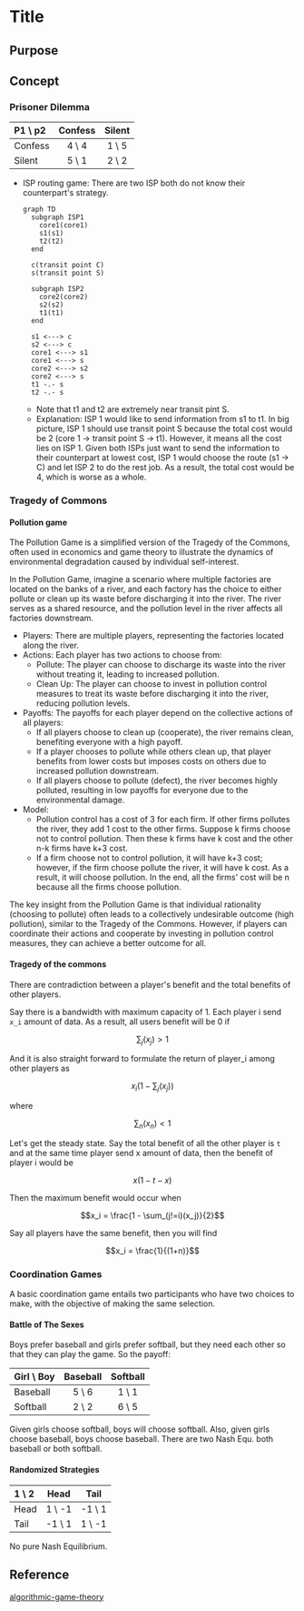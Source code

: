 # Title

## Purpose

## Concept

### Prisoner Dilemma

| P1 \ p2 | Confess | Silent |
| :---  | :----: | :---: |
| Confess | 4 \ 4 | 1 \ 5 |
| Silent | 5 \ 1 | 2 \ 2 |

* ISP routing game: There are two ISP both do not know their counterpart's strategy. 
  ```mermaid
  graph TD
    subgraph ISP1
      core1(core1)
      s1(s1)
      t2(t2)
    end

    c(transit point C)
    s(transit point S)

    subgraph ISP2
      core2(core2)
      s2(s2)
      t1(t1)
    end
    
    s1 <---> c
    s2 <---> c
    core1 <---> s1
    core1 <---> s
    core2 <---> s2
    core2 <---> s
    t1 -.- s
    t2 -.- s
  ```
  * Note that t1 and t2 are extremely near transit pint S.
  * Explanation: ISP 1 would like to send information from s1 to t1. In big picture, ISP 1 should use transit point S because the total cost would be 2 (core 1 -> transit point S -> t1). However, it means all the cost lies on ISP 1. Given both ISPs just want to send the information to their counterpart at lowest cost, ISP 1 would choose the route (s1 -> C) and let ISP 2 to do the rest job. As a result, the total cost would be 4, which is worse as a whole.

### Tragedy of Commons

#### Pollution game

The Pollution Game is a simplified version of the Tragedy of the Commons, often used in economics and game theory to illustrate the dynamics of environmental degradation caused by individual self-interest.

In the Pollution Game, imagine a scenario where multiple factories are located on the banks of a river, and each factory has the choice to either pollute or clean up its waste before discharging it into the river. The river serves as a shared resource, and the pollution level in the river affects all factories downstream.

* Players: There are multiple players, representing the factories located along the river.
* Actions: Each player has two actions to choose from:
  * Pollute: The player can choose to discharge its waste into the river without treating it, leading to increased pollution.
  * Clean Up: The player can choose to invest in pollution control measures to treat its waste before discharging it into the river, reducing pollution levels.
* Payoffs: The payoffs for each player depend on the collective actions of all players:
  * If all players choose to clean up (cooperate), the river remains clean, benefiting everyone with a high payoff.
  * If a player chooses to pollute while others clean up, that player benefits from lower costs but imposes costs on others due to increased pollution downstream.
  * If all players choose to pollute (defect), the river becomes highly polluted, resulting in low payoffs for everyone due to the environmental damage.
* Model:
  * Pollution control has a cost of 3 for each firm. If other firms pollutes the river, they add 1 cost to the other firms. Suppose k firms choose not to control pollution. Then these k firms have k cost and the other n-k firms have k+3 cost.
  * If a firm choose not to control pollution, it will have k+3 cost; however, if the firm choose pollute the river, it will have k cost. As a result, it will choose pollution. In the end, all the firms' cost will be n because all the firms choose pollution.

The key insight from the Pollution Game is that individual rationality (choosing to pollute) often leads to a collectively undesirable outcome (high pollution), similar to the Tragedy of the Commons. However, if players can coordinate their actions and cooperate by investing in pollution control measures, they can achieve a better outcome for all.

#### Tragedy of the commons

There are contradiction between a player's benefit and the total benefits of other players.

Say there is a bandwidth with maximum capacity of 1. Each player i send `x_i` amount of data. As a result, all users benefit will be 0 if

$$\sum_j(x_j) > 1$$

And it is also straight forward to formulate the return of player_i among other players as

$$x_i(1 - \sum_j(x_j))$$

where

$$\sum_n(x_n) < 1$$

Let's get the steady state. Say the total benefit of all the other player is `t` and at the same time player send x amount of data, then the benefit of player i would be

$$x(1 - t - x)$$

Then the maximum benefit would occur when

$$x_i = \frac{1 - \sum_(j!=i)(x_j)}{2}$$

Say all players have the same benefit, then you will find

$$x_i = \frac{1}{(1+n)}$$

### Coordination Games

A basic coordination game entails two participants who have two choices to make, with the objective of making the same selection.

#### Battle of The Sexes

Boys prefer baseball and girls prefer softball, but they need each other so that they can play the game. So the payoff:

| Girl \ Boy | Baseball | Softball |
| :---  | :----: | :---: |
| Baseball | 5 \ 6 | 1 \ 1 |
| Softball | 2 \ 2 | 6 \ 5 |

Given girls choose softball, boys will choose softball. Also, given girls choose baseball, boys choose baseball. There are two Nash Equ. both baseball or both softball.

#### Randomized Strategies

| 1 \ 2 | Head | Tail |
| :---  | :----: | :---: |
| Head | 1 \ -1 | -1 \ 1 |
| Tail | -1 \ 1 | 1 \ -1 |

No pure Nash Equilibrium.




## Reference

[algorithmic-game-theory](https://www.cs.cmu.edu/~sandholm/cs15-892F13/algorithmic-game-theory.pdf)
